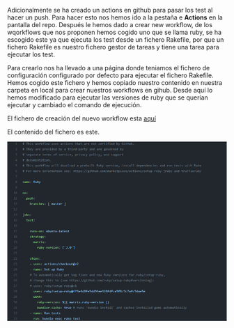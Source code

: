 Adicionalmente se ha creado un actions en github para pasar los test al hacer un push. Para hacer esto nos hemos ido a la pestaña e **Actions** en la pantalla del repo. Después le hemos dado a crear new workflow, de los wqorkflows que nos proponen hemos cogido uno que se llama ruby, se ha escogido este ya que ejecuta los test desde un fichero Rakefile, por que un fichero Rakefile es nuestro fichero gestor de tareas y tiene una tarea para ejecutar los test.

Para crearlo nos ha llevado a una página donde teniamos el fichero de configuración configurado por defecto para ejecutar el fichero Rakefile. Hemos cogido este fichero y hemos copiado nuestro contenido en nuestra carpeta en local para crear nuestros workflows en gihub. Desde aquí lo hemos modificado para ejecutar las versiones de ruby que se querían ejecutar y cambiado el comando de ejecución.

El fichero de creación del nuevo workflow esta [aquí](https://github.com/CharlySM/ProyectoCC/blob/master/.github/workflows/testRuby.yml)

El contenido del fichero es este.

![worekflow test](./img/workflowTest.png)
